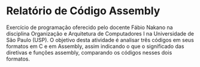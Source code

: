 # Relatório de Código Assembly

Exercício de programação oferecido pelo docente Fábio Nakano na disciplina Organização e Arquitetura de Computadores I na Universidade de São Paulo (USP). O objetivo desta atividade é analisar três códigos em seus formatos em C e em Assembly, assim indicando o que o significado das diretivas e funções assembly, comparando os códigos nesses dois formatos.
